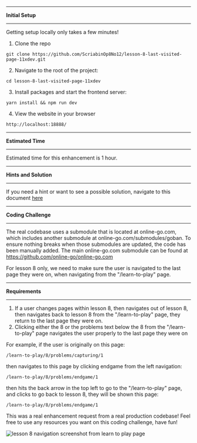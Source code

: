 *******************
**Initial Setup**
*******************

Getting setup locally only takes a few minutes!

1. Clone the repo

```
git clone https://github.com/ScriabinOp8No12/lesson-8-last-visited-page-11xdev.git
```

2. Navigate to the root of the project:

```
cd lesson-8-last-visited-page-11xdev
```

3. Install packages and start the frontend server:

```
yarn install && npm run dev
```

4. View the website in your browser

```
http://localhost:18888/
```

************************
**Estimated Time**
************************

Estimated time for this enhancement is 1 hour.

************************
**Hints and Solution**
************************

If you need a hint or want to see a possible solution, navigate to this document [here](/Hints-And-Solution.md)

************************
**Coding Challenge**
************************

The real codebase uses a submodule that is located at online-go.com, which includes another submodule at online-go.com/submodules/goban. To ensure nothing breaks when those submodules are updated, the code has been manually added. The main online-go.com submodule can be found at https://github.com/online-go/online-go.com

For lesson 8 only, we need to make sure the user is navigated to the last page they were on, when navigating from the "/learn-to-play" page.

**********************
**Requirements**
**********************

1. If a user changes pages within lesson 8, then navigates out of lesson 8, then navigates back to lesson 8 from the "/learn-to-play" page, they return to the last page they were on.
2. Clicking either the 8 or the problems text below the 8 from the "/learn-to-play" page navigates the user properly to the last page they were on

For example, if the user is originally on this page: 

```
/learn-to-play/8/problems/capturing/1
```

then navigates to this page by clicking endgame from the left navigation: 

```
/learn-to-play/8/problems/endgame/1
```

then hits the back arrow in the top left to go to the "/learn-to-play" page, and clicks to go back to lesson 8, they will be shown this page: 

```
/learn-to-play/8/problems/endgame/1
```

This was a real enhancement request from a real production codebase!  Feel free to use any resources you want on this coding challenge, have fun!  

![lesson 8 navigation screenshot from learn to play page](https://res.cloudinary.com/dxq77puhi/image/upload/v1749876458/learn_to_play_page_excalidraw_annotation_for_lesson_8_navigation_enhancement_6_13_2025_q19grj.png)
